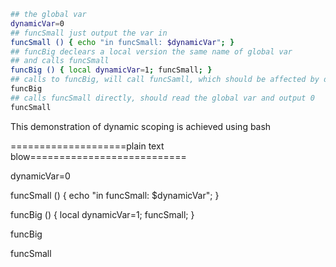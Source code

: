 ```bash
## the global var
dynamicVar=0
## funcSmall just output the var in
funcSmall () { echo "in funcSmall: $dynamicVar"; }
## funcBig declears a local version the same name of global var
## and calls funcSmall
funcBig () { local dynamicVar=1; funcSmall; }
## calls to funcBig, will call funcSamll, which should be affected by dynamic scoping and output 1
funcBig
## calls funcSmall directly, should read the global var and output 0
funcSmall
```

This demonstration of dynamic scoping is achieved using bash

====================plain text blow===========================

dynamicVar=0

funcSmall () { echo "in funcSmall: $dynamicVar"; }

funcBig () { local dynamicVar=1; funcSmall; }

funcBig

funcSmall


